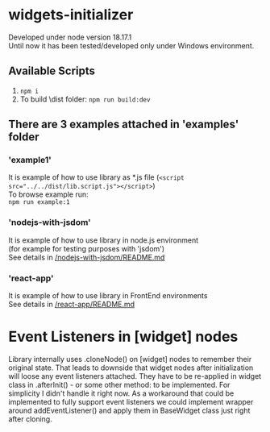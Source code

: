 # widgets-initializer

Developed under node version 18.17.1\
Until now it has been tested/developed only under Windows environment.

## Available Scripts

1. `npm i`
2. To build \dist folder: `npm run build:dev`

## There are 3 examples attached in 'examples' folder

### 'example1'

It is example of how to use library as *.js file (`<script src="../../dist/lib.script.js"></script>`)\
To browse example run:\
`npm run example:1`

### 'nodejs-with-jsdom'

It is example of how to use library in node.js environment\
(for example for testing purposes with 'jsdom')\
See details in [/nodejs-with-jsdom/README.md](https://github.com/kbalcerek/widgets-initializer/tree/main/examples/nodejs-with-jsdom/README.md)

### 'react-app'

It is example of how to use library in FrontEnd environments\
See details in [/react-app/README.md](https://github.com/kbalcerek/widgets-initializer/tree/main/examples/react-app/README.md)

##

# Event Listeners in [widget] nodes

Library internally uses .cloneNode() on [widget] nodes to remember their original state. That leads to downside that widget nodes after initialization will loose any event listeners attached. They have to be re-applied in widget class in .afterInit() - or some other method: to be implemented.
For simplicity I didn't handle it right now. As a workaround that could be implemented to fully support event listeners we could implement wrapper around addEventListener() and apply them in BaseWidget class just right after cloning.